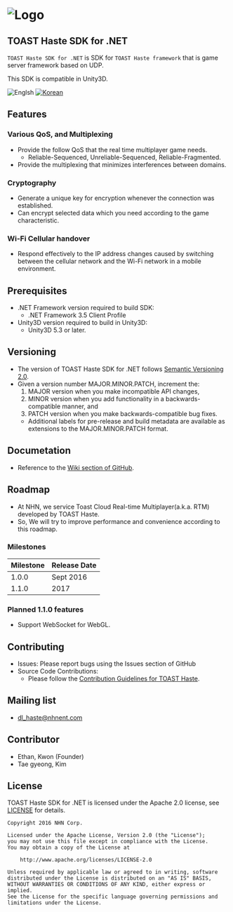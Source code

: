 ![Logo](https://cloud.githubusercontent.com/assets/4951898/21089491/ccdd9672-c07b-11e6-81c2-466374640a25.png)
===============

## TOAST Haste SDK for .NET
`TOAST Haste SDK for .NET` is SDK for `TOAST Haste framework` that is game server framework based on UDP.

This SDK is compatible in Unity3D.

![Englsh](https://img.shields.io/badge/Language-English-lightgrey.svg) 
[![Korean](https://img.shields.io/badge/Language-Korean-blue.svg)](README_KR.md)

## Features
### Various QoS, and Multiplexing
- Provide the follow QoS that the real time multiplayer game needs.
    - Reliable-Sequenced, Unreliable-Sequenced, Reliable-Fragmented.
- Provide the multiplexing that minimizes interferences between domains.

### Cryptography
- Generate a unique key for encryption whenever the connection was established.
- Can encrypt selected data which you need according to the game characteristic.

### Wi-Fi Cellular handover
- Respond effectively to the IP address changes caused by switching between the cellular network and the Wi-Fi network in a mobile environment.

## Prerequisites
- .NET Framework version required to build SDK:
    - .NET Framework 3.5 Client Profile
- Unity3D version required to build in Unity3D:
    - Unity3D 5.3 or later.

## Versioning
- The version of TOAST Haste SDK for .NET follows [Semantic Versioning 2.0](http://semver.org/).
- Given a version number MAJOR.MINOR.PATCH, increment the:
    1. MAJOR version when you make incompatible API changes,
    2. MINOR version when you add functionality in a backwards-compatible manner, and
    3. PATCH version when you make backwards-compatible bug fixes.
    - Additional labels for pre-release and build metadata are available as extensions to the MAJOR.MINOR.PATCH format.

## Documetation
- Reference to the [Wiki section of GitHub](https://github.com/nhnent/toast-haste.sdk.dotnet/wiki).

## Roadmap
- At NHN, we service Toast Cloud Real-time Multiplayer(a.k.a. RTM) developed by TOAST Haste.
- So, We will try to improve performance and convenience according to this roadmap.

### Milestones

|Milestone|Release Date|
|---------|------------|
|1.0.0    |   Sept 2016|
|1.1.0    | 2017 |

### Planned 1.1.0 features
- Support WebSocket for WebGL.

## Contributing
- Issues: Please report bugs using the Issues section of GitHub
- Source Code Contributions:
    - Please follow the [Contribution Guidelines for TOAST Haste](./CONTRIBUTING.md).

## Mailing list
- dl_haste@nhnent.com

## Contributor
- Ethan, Kwon (Founder)
- Tae gyeong, Kim

## License
TOAST Haste SDK for .NET is licensed under the Apache 2.0 license, see [LICENSE](LICENSE.txt) for details.
```
Copyright 2016 NHN Corp.

Licensed under the Apache License, Version 2.0 (the "License");
you may not use this file except in compliance with the License.
You may obtain a copy of the License at

    http://www.apache.org/licenses/LICENSE-2.0

Unless required by applicable law or agreed to in writing, software
distributed under the License is distributed on an "AS IS" BASIS,
WITHOUT WARRANTIES OR CONDITIONS OF ANY KIND, either express or implied.
See the License for the specific language governing permissions and
limitations under the License.

```